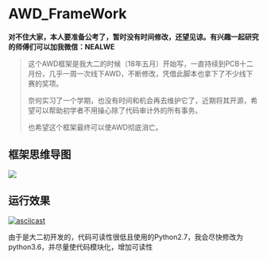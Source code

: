 # AWD_FrameWork
**对不住大家，本人要准备公考了，暂时没有时间修改，还望见谅。有兴趣一起研究的师傅们可以加我微信：NEALWE**

> 这个AWD框架是我大二的时候（18年五月）开始写，一直持续到PCB十二月份，几乎一周一次线下AWD，不断修改，凭借此脚本也拿下了不少线下赛的奖项。
> 
> 奈何实习了一个学期，也没有时间和机会再去维护它了，近期将其开源，希望可以帮助初学者不用操心除了代码审计外的所有事务。
> 
> 也希望这个框架最终可以使AWD彻底消亡。

## 框架思维导图

![](https://github.com/NEALWE/AWD_FrameWork/blob/master/AWD.png)

## 运行效果

[![asciicast](https://asciinema.org/a/bmbZaMMiiFQeEvV9ehN35VsFp.svg)](https://asciinema.org/a/bmbZaMMiiFQeEvV9ehN35VsFp)

由于是大二初开发的，代码可读性很低且使用的Python2.7，我会尽快修改为python3.6，并尽量使代码模块化，增加可读性



